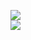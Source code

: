 [![](https://img.shields.io/badge/Made%20With-Github%20Spray-lightgrey.svg?style=for-the-badge&logo=github)](https://github.com/Annihil/github-spray#2193)  
[![](https://i.imgur.com/2DrTn0Z.gif)](https://github.com/Annihil/github-spray)